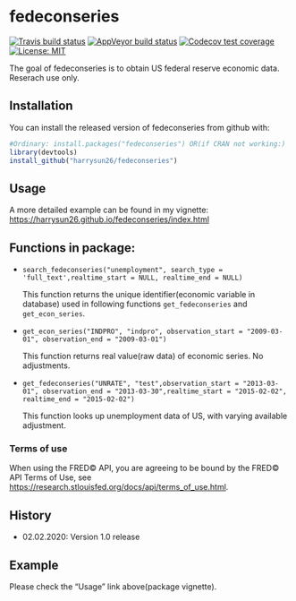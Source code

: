 
<!-- README.md is generated from README.Rmd. Please edit that file -->

# fedeconseries

<!-- badges: start -->

[![Travis build
status](https://travis-ci.org/harrysun26/fedeconseries.svg?branch=master)](https://travis-ci.org/harrysun26/fedeconseries)
[![AppVeyor build
status](https://ci.appveyor.com/api/projects/status/github/harrysun26/fedeconseries?branch=master&svg=true)](https://ci.appveyor.com/project/harrysun26/fedeconseries)
[![Codecov test
coverage](https://codecov.io/gh/harrysun26/fedeconseries/branch/master/graph/badge.svg)](https://codecov.io/gh/harrysun26/fedeconseries?branch=master)
[![License:
MIT](https://img.shields.io/badge/License-MIT-yellow.svg)](https://opensource.org/licenses/MIT)
<!-- badges: end -->

The goal of fedeconseries is to obtain US federal reserve economic data.
Reserach use only.

## Installation

You can install the released version of fedeconseries from github with:

``` r
#Ordinary: install.packages("fedeconseries") OR(if CRAN not working:)
library(devtools)
install_github("harrysun26/fedeconseries")
```

## Usage

A more detailed example can be found in my vignette:
<https://harrysun26.github.io/fedeconseries/index.html>

## Functions in package:

  - `search_fedeconseries("unemployment", search_type =
    'full_text',realtime_start = NULL, realtime_end = NULL)`
    
    This function returns the unique identifier(economic variable in
    database) used in following functions `get_fedeconseries` and
    `get_econ_series`.

  - `get_econ_series("INDPRO", "indpro", observation_start =
    "2009-03-01", observation_end = "2009-03-01")`
    
    This function returns real value(raw data) of economic series. No
    adjustments.

  - `get_fedeconseries("UNRATE", "test",observation_start =
    "2013-03-01", observation_end = "2013-03-30",realtime_start =
    "2015-02-02", realtime_end = "2015-02-02")`
    
    This function looks up unemployment data of US, with varying
    available adjustment.

### Terms of use

When using the FRED© API, you are agreeing to be bound by the FRED© API
Terms of Use, see
<https://research.stlouisfed.org/docs/api/terms_of_use.html>.

## History

  - 02.02.2020: Version 1.0 release

## Example

Please check the “Usage” link above(package vignette).
